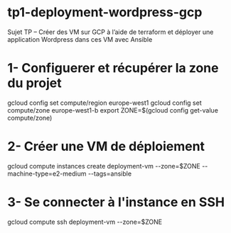 # tp1-deployment-wordpress-gcp
Sujet TP – Créer des VM sur GCP à l’aide de terraform et déployer une application Wordpress dans ces VM avec Ansible


# 1- Configuerer et récupérer la zone du projet
gcloud config set compute/region europe-west1
gcloud config set compute/zone europe-west1-b
export ZONE=$(gcloud config get-value compute/zone)

# 2- Créer une VM de déploiement
gcloud compute instances create deployment-vm --zone=$ZONE --machine-type=e2-medium  --tags=ansible

# 3- Se connecter à l'instance en SSH
gcloud compute ssh deployment-vm --zone=$ZONE
